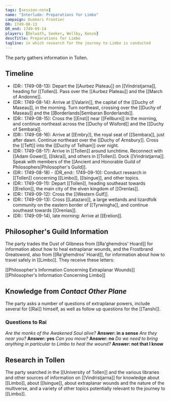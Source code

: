 ```yaml
---
tags: [session-note]
name: "Interlude: Preparations for Limbo"
campaign: Dunmari Frontier
DR: 1749-08-13
DR_end: 1749-09-14
players: [Delwath, Seeker, Wellby, Kenzo]
descTitle: Preparations for Limbo
tagline: in which research for the journey to Limbo is conducted
---
```


The party gathers information in Tollen. 

## Timeline
- (DR:: 1749-08-13): Depart the [[Aurbez Plateau]] on [[Vindristjarna]], heading for [[Tollen]]. Pass over the [[Aurbez Plateau]] and the [[March of Andonne]].
- (DR:: 1749-08-14): Arrive at [[Valarin]], the  capital of the [[Duchy of Maseau]], in the morning. Turn northeast, crossing over the [[Duchy of Maseau]] and the [[Borderlands|Sembaran Borderlands]]. 
- (DR:: 1749-08-15): Cross the [[Enst]] near [[Fellburn]] in the morning, and continue northeast across the [[Duchy of Wisford]] and the [[Duchy of Sembara]]. 
- (DR:: 1749-08-16): Arrive at [[Embry]], the royal seat of [[Sembara]], just after dawn. Continue northeast over the [[Duchy of Arnsbury]]. Cross the [[Teft]] into the [[Duchy of Telham]] over night. 
- (DR:: 1749-08-17): Arrive in [[Tollen]] around lunchtime. Reconnect with [[Adam Gower]], [[Iskra]], and others in [[Tollen]]. Dock [[Vindristjarna]]. Speak with members of the [[Ancient and Honorable Guild of Philosophers|Philosopher's Guild]]. 
- (DR:: 1749-08-18) - (DR_end:: 1749-09-10): Conduct research in [[Tollen]] concerning [[Limbo]], [[Isingue]], and other topics. 
- (DR:: 1749-09-11): Depart [[Tollen]], heading southeast towards [[Erelion]], the main city of the elven kingdom of [[Orenlas]]. 
- (DR:: 1749-09-12): Cross the [[Western Gulf]].
- (DR:: 1749-09-13): Cross [[Latazaro]], a large wetlands and lizardfolk community on the eastern border of [[Tyrwingha]], and continue southeast towards [[Orenlas]].
- (DR:: 1749-09-14), late morning: Arrive at [[Erelion]].

## Philosopher's Guild Information

The party trades the Dust of Glibness from [[Ra'ghemdros' Hoard]] for information about how to heal extraplanar wounds, and the Frostbrand Greatsword, also from [[Ra'ghemdros' Hoard]], for information about how to travel safely in [[Limbo]]. They receive these letters:

[[Philosopher's Information Concerning Extraplanar Wounds]]
[[Philosopher's Information Concerning Limbo]]

## Knowledge from *Contact Other Plane*

The party asks a number of questions of extraplanar powers, include several for [[Rai]] himself, as well as follow up questions for the [[Tanshi]]. 
### Questions to Rai
*Are the monks of the Awakened Soul alive?* **Answer: in a sense**
*Are they near you?* **Answer: yes**
*Can you move?* **Answer: no**
*Do we need to bring anything in particular to Limbo to heal the wound?* **Answer: not that I know**

## Research in Tollen

The party searched in the [[University of Tollen]] and the various libraries and other sources of information on [[Vindristjarna]] for knowledge about [[Limbo]], about [[Isingue]], about extraplanar wounds and the nature of the multiverse, and a variety of other topics potentially relevant to the journey to [[Limbo]]. 

